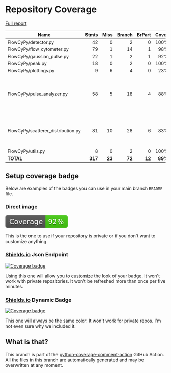 # Repository Coverage

[Full report](https://htmlpreview.github.io/?https://github.com/MartinPdeS/FlowCyPy/blob/python-coverage-comment-action-data/htmlcov/index.html)

| Name                                |    Stmts |     Miss |   Branch |   BrPart |   Cover |   Missing |
|------------------------------------ | -------: | -------: | -------: | -------: | ------: | --------: |
| FlowCyPy/detector.py                |       42 |        0 |        2 |        0 |    100% |           |
| FlowCyPy/flow\_cytometer.py         |       79 |        1 |       14 |        1 |     98% |        79 |
| FlowCyPy/gaussian\_pulse.py         |       22 |        1 |        2 |        1 |     92% |        85 |
| FlowCyPy/peak.py                    |       18 |        0 |        2 |        0 |    100% |           |
| FlowCyPy/plottings.py               |        9 |        6 |        4 |        0 |     23% |      8-16 |
| FlowCyPy/pulse\_analyzer.py         |       58 |        5 |       18 |        4 |     88% |57-61, 87, 102, 105->104, 147->143 |
| FlowCyPy/scatterer\_distribution.py |       81 |       10 |       28 |        6 |     83% |53, 78, 83-86, 105, 118-119, 136 |
| FlowCyPy/utils.py                   |        8 |        0 |        2 |        0 |    100% |           |
|                           **TOTAL** |  **317** |   **23** |   **72** |   **12** | **89%** |           |


## Setup coverage badge

Below are examples of the badges you can use in your main branch `README` file.

### Direct image

[![Coverage badge](https://raw.githubusercontent.com/MartinPdeS/FlowCyPy/python-coverage-comment-action-data/badge.svg)](https://htmlpreview.github.io/?https://github.com/MartinPdeS/FlowCyPy/blob/python-coverage-comment-action-data/htmlcov/index.html)

This is the one to use if your repository is private or if you don't want to customize anything.

### [Shields.io](https://shields.io) Json Endpoint

[![Coverage badge](https://img.shields.io/endpoint?url=https://raw.githubusercontent.com/MartinPdeS/FlowCyPy/python-coverage-comment-action-data/endpoint.json)](https://htmlpreview.github.io/?https://github.com/MartinPdeS/FlowCyPy/blob/python-coverage-comment-action-data/htmlcov/index.html)

Using this one will allow you to [customize](https://shields.io/endpoint) the look of your badge.
It won't work with private repositories. It won't be refreshed more than once per five minutes.

### [Shields.io](https://shields.io) Dynamic Badge

[![Coverage badge](https://img.shields.io/badge/dynamic/json?color=brightgreen&label=coverage&query=%24.message&url=https%3A%2F%2Fraw.githubusercontent.com%2FMartinPdeS%2FFlowCyPy%2Fpython-coverage-comment-action-data%2Fendpoint.json)](https://htmlpreview.github.io/?https://github.com/MartinPdeS/FlowCyPy/blob/python-coverage-comment-action-data/htmlcov/index.html)

This one will always be the same color. It won't work for private repos. I'm not even sure why we included it.

## What is that?

This branch is part of the
[python-coverage-comment-action](https://github.com/marketplace/actions/python-coverage-comment)
GitHub Action. All the files in this branch are automatically generated and may be
overwritten at any moment.